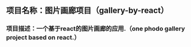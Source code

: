 ## 项目名称：图片画廊项目（gallery-by-react）

### 项目描述：一个基于react的图片画廊的应用.（one phodo gallery project based on react.）
